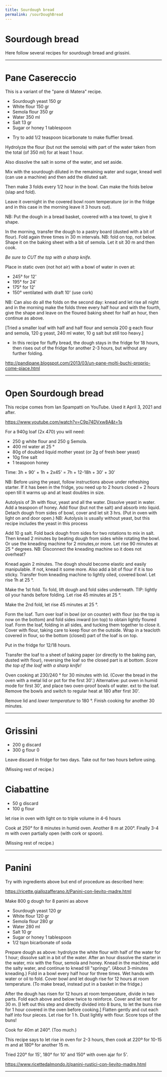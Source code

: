 ```yaml
---
title: Sourdough bread
permalink: /sourDoughBread
---
```

# Sourdough bread

Here follow several recipes for sourdough bread and grissini.

---
# Pane Casereccio

This is a variant of the "pane di Matera" recipe.

- Sourdough yeast 150 gr
- White flour 150 gr
- Semola flour 350 gr
- Water 350 ml
- Salt 13 gr
- Sugar or honey 1 tablespoon


* Try to add 1/2 teaspoon bicarbonate to make fluffier bread.

Hydrolyze the flour (but not the semola) with part of the water taken from the total (of 350 ml) for at least 1 hour.

Also dissolve the salt in some of the water, and set aside.

Mix with the sourdough diluted in the remaining water and sugar, knead well (can use a machine) and then add the diluted salt.

Then make 3 folds every 1/2 hour in the bowl.
Can make the folds below (slap and fold). 

Leave it overnight in the covered bowl room temperature (or in the fridge and in this case in the morning leave it 3 hours out).

NB: Put the dough in a bread basket, covered with a tea towel, to give it shape.

In the morning, transfer the dough to a pastry board (dusted with a bit of flour).
Fold again three times in 30 m intervals.
NB: fold on top, not below. 
Shape it on the baking sheet with a bit of semola.
Let it sit 30 m and then cook.

*Be sure to CUT the top with a sharp knife.*

Place in static oven (not hot air) with a bowl of water in oven at:

- 245° for 12'
- 195° for 24'
- 175° for 12'
- 150° ventilated with draft 10' (use cork)

NB: Can also do all the folds on the second day: knead and let rise all night and in the morning make the folds three every half hour and with the fourth, give the shape and leave on the floured baking sheet for half an hour, then continue as above.

[Tried a smaller loaf with half and half flour and semola
200 g each flour and semola, 120 g yeast, 240 ml water, 10 g salt
but still too heavy.]

* In this recipe for fluffy bread, the dough stays in the fridge for 18 hours, then rises out of the fridge for another 2-3 hours, but without any further folding.

http://pandipane.blogspot.com/2013/03/un-pane-molti-buchi-proprio-come-piace.html


---
# Open Sourdough bread

This recipe comes from Ian Spampatti on YouTube.
Used it April 3, 2021 and after.

https://www.youtube.com/watch?v=C9p74DVxw8A&t=1s

For a 940g loaf (2x 470) you will need:

- 250 g white flour and 250 g Semola. 
- 400 ml water at 25 °
- 80g of doubled liquid mother yeast (or 2g of fresh beer yeast)
- 10g fine salt
- 1 teaspoon honey

Time: 3h + 90' + 1h + 2x45' = 7h + 12-18h + 30' + 30'

NB: Before using the yeast, follow instructions above under refreshing starter.
If it has been in the fridge, you need up to 2 hours closed + 2 hours open till it warms up and at least doubles in size.

Autolysis of 3h with flour, yeast and all the water.
Dissolve yeast in water. 
Add a teaspoon of honey.
Add flour (but not the salt) and absorb into liquid. 
Detach dough from sides of bowl, cover and let sit 3 hrs.
(Put in oven with light on and door open.)
NB: Autolysis is usually without yeast, but this recipe includes the yeast in this process

Add 10 g salt.
Fold back dough from sides for two rotations to mix in salt.
Then knead 2 minutes by beating dough from sides while rotating the bowl.
Or use the kneading machine for 2 minutes,or more. 
Let rise 90 minutes at 25 ° degrees.
NB: Disconnect the kneading machine so it does not overheat?

Knead again 2 minutes.
The dough should become elastic and easily manipulable. If not, knead it some more.
Also add a bit of flour if it is too sticky.
Transfer from kneading machine to lightly oiled, covered bowl.
Let rise 1h at 25 °.

Make the 1st fold. To fold, lift dough and fold sides underneath.
TIP: lightly oil your hands before folding. 
Let rise 45 minutes at 25 °. 

Make the 2nd fold, let rise 45 minutes at 25 °.

Form the loaf.
Turn over loaf in bowl (or on counter) with flour (so the top is now on the bottom) and fold sides inward (on top) to obtain lightly floured loaf.
Form the loaf, folding in all sides, and tucking them together to close it. Cover with flour, taking care to keep flour on the outside.
Wrap in a teacloth covered in flour, so the bottom (closed) part of the loaf is on top. 

Put in the fridge for 12/18 hours.

Transfer the loaf to a sheet of baking paper (or directly to the baking pan, dusted with flour), reversing the loaf so the closed part is at bottom. 
*Score the top of the loaf with a sharp knife!*

Oven cooking at 230/240 ° for 30 minutes with lid.
(Cover the bread in the oven with a metal lid or pot for the first 30'.)
Alternative: put oven in humid mode for first 30', and place two oven-proof bowls of water. ext to the loaf. Remove the bowls and switch to regular heat at 180 after first 30'. 

Remove lid and *lower temperature* to 180 °.
Finish cooking for another 30 minutes.

---
# Grissini

- 200 g discard
- 300 g flour 0

Leave discard in fridge for two days. Take out for two hours before using.

(Missing rest of recipe.)

# Ciabattine

- 50 g discard
- 100 g flour

let rise in oven with light on to triple volume in 4-6 hours

Cook at 250° for 8 minutes in humid oven.
Another 8 m at 200°.
Finally 3-4 m with oven partially open (with cork or spoon). 

(Missing rest of recipe.)

---
# Panini

Try with ingredients above but end of procedure as described here:

https://ricette.giallozafferano.it/Panini-con-lievito-madre.html

Make 800 g dough for 8 panini as above

- Sourdough yeast 120 gr
- White flour 120 gr
- Semola flour 280 gr
- Water 280 ml
- Salt 10 gr
- Sugar or honey 1 tablespoon
- 1/2 tspn bicarbonate of soda

Prepare dough as above: hydrolyze the white flour with half of the water for 1 hour; dissolve salt in a bit of the water. After an hour dissolve the starter in the water, mix with the flour, semola and honey. Knead in the machine, add the salty water, and continue to knead till "springy". (About 3-minutes kneading.) Fold in a bowl every half hour for three times. Wet hands with water or oil to fold. Cover bowl and let dough rise for 12 hours at room temperature. (To make bread, instead put in a basket in the fridge.)

After the dough has risen for 12 hours at room temperature, divide in two parts.
Fold each above and below twice to reinforce.
Cover and let rest for 30 m.
[I left out this step and directly divided into 8 buns, to let the buns rise for 1 hour covered in the oven before cooking.]
Flatten gently and cut each half into four pieces.
Let rise for 1 h. 
Dust lightly with flour.
Score tops of the buns!

Cook for 40m at 240°. (Too much.)

This recipe says to let rise in oven for 2-3 hours, then cook at 220º for 10-15 m and at 180º for another 15 m.

Tried 220° for 15', 180° for 10' and 150° with oven ajar for 5'. 

https://www.ricettedalmondo.it/panini-rustici-con-lievito-madre.html

---
